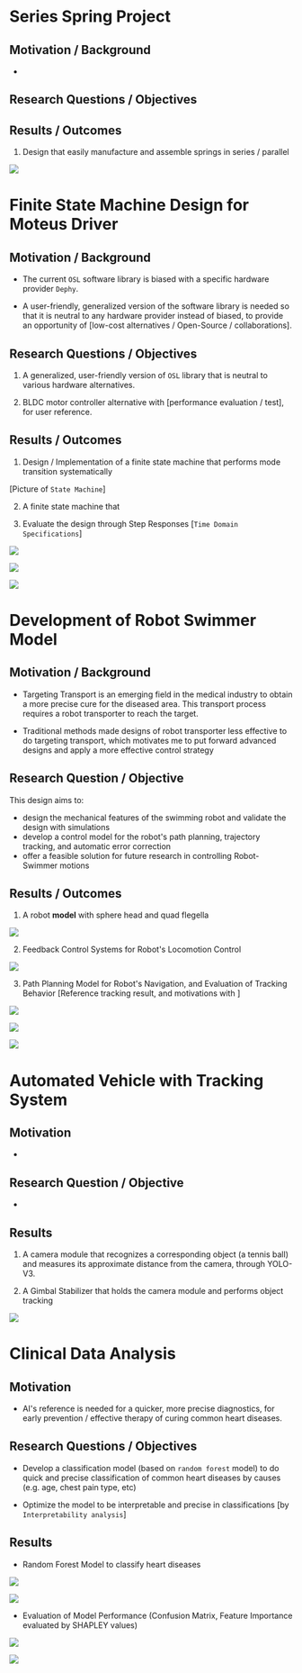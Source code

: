# Series Spring Project

## Motivation / Background

- 

## Research Questions / Objectives



## Results / Outcomes 

1. Design that easily manufacture and assemble springs in series / parallel

![](./images/portfolio/SeriesSpring_CAD.png)


# Finite State Machine Design for Moteus Driver

## Motivation / Background

- The current `OSL` software library is biased with a specific hardware provider `Dephy`. 

- A user-friendly, generalized version of the software library is needed so that it is neutral to any hardware provider instead of biased, to provide an opportunity of [low-cost alternatives / Open-Source / collaborations]. 

## Research Questions / Objectives

1. A generalized, user-friendly version of `OSL` library that is neutral to various hardware alternatives. 

2. BLDC motor controller alternative with [performance evaluation / test], for user reference. 


## Results / Outcomes 

1. Design / Implementation of a finite state machine that performs mode transition systematically

[Picture of `State Machine`]

2. A finite state machine that 

3. Evaluate the design through Step Responses [`Time Domain Specifications`]

![](./images/portfolio/velocity_moteus.svg)

![](./images/portfolio/position_comp.svg)

![](./images/portfolio/torque_comp.svg)



# Development of Robot Swimmer Model

## Motivation / Background

- Targeting Transport is an emerging field in the medical industry to obtain a more precise cure for the diseased area. This transport process requires a robot transporter to reach the target.

- Traditional methods made designs of robot transporter less effective to do targeting transport, which motivates me to put forward advanced designs and apply a more effective control strategy


## Research Question / Objective

This design aims to:

- design the mechanical features of the swimming robot and validate the design with simulations
- develop a control model for the robot's path planning, trajectory tracking, and automatic error correction
- offer a feasible solution for future research in controlling Robot-Swimmer motions 

## Results / Outcomes

1. A robot **model** with sphere head and quad flegella

![](./images/portfolio/overview%20new.png)

2. Feedback Control Systems for Robot's Locomotion Control

![](./images/portfolio/fig01_TrackingBehavior.png)

3. Path Planning Model for Robot's Navigation, and Evaluation of Tracking Behavior [Reference tracking result, and motivations with ]

![](./images/portfolio/Route_Result.png)

![](./images/portfolio/fig23.png)

![](./images/portfolio/fig56.png)


# Automated Vehicle with Tracking System

## Motivation

- 

## Research Question / Objective

- 

## Results

1. A camera module that recognizes a corresponding object (a tennis ball) and measures its approximate distance from the camera, through YOLO-V3. 


2. A Gimbal Stabilizer that holds the camera module and performs object tracking


![](./images/portfolio/Gimbal_Stabilizer.gif)

# Clinical Data Analysis

## Motivation

- AI's reference is needed for a quicker, more precise diagnostics, for early prevention / effective therapy of curing common heart diseases. 

## Research Questions / Objectives

- Develop a classification model (based on `random forest` model) to do quick and precise classification of common heart diseases by causes (e.g. age, chest pain type, etc)

- Optimize the model to be interpretable and precise in classifications [by `Interpretability analysis`]

## Results

- Random Forest Model to classify heart diseases

![](./images/portfolio/Decision_Tree.png)

![](./images/portfolio/Feature_Importance.png)

- Evaluation of Model Performance (Confusion Matrix, Feature Importance evaluated by SHAPLEY values)

![](./images/portfolio/Confusion_Matrix.png)

![](./images/portfolio/SHAPLEY.png)

